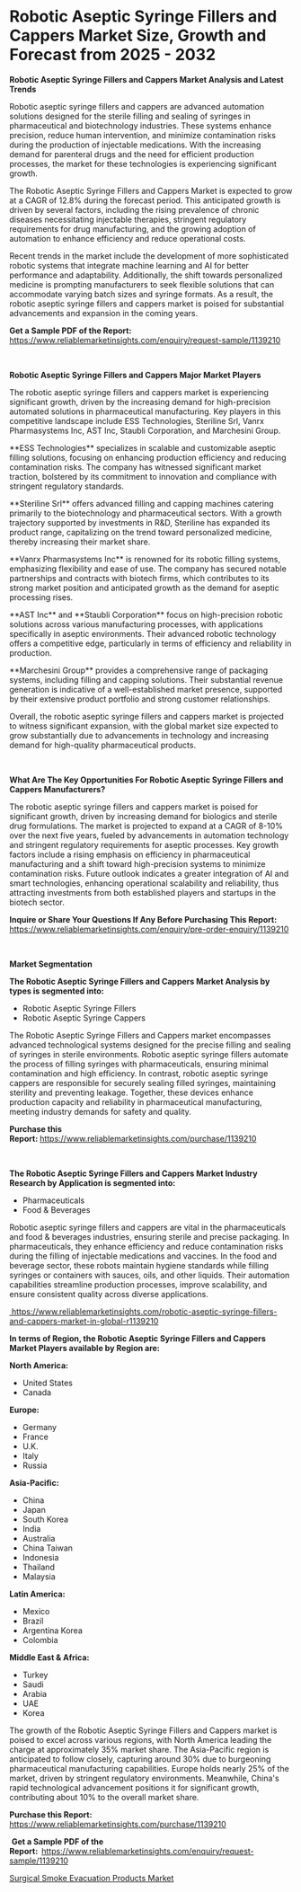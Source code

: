 <p><h1>Robotic Aseptic Syringe Fillers and Cappers Market Size, Growth and Forecast from 2025 - 2032</h1></p><p><strong>Robotic Aseptic Syringe Fillers and Cappers Market Analysis and Latest Trends</strong></p>
<p><p>Robotic aseptic syringe fillers and cappers are advanced automation solutions designed for the sterile filling and sealing of syringes in pharmaceutical and biotechnology industries. These systems enhance precision, reduce human intervention, and minimize contamination risks during the production of injectable medications. With the increasing demand for parenteral drugs and the need for efficient production processes, the market for these technologies is experiencing significant growth.</p><p>The Robotic Aseptic Syringe Fillers and Cappers Market is expected to grow at a CAGR of 12.8% during the forecast period. This anticipated growth is driven by several factors, including the rising prevalence of chronic diseases necessitating injectable therapies, stringent regulatory requirements for drug manufacturing, and the growing adoption of automation to enhance efficiency and reduce operational costs. </p><p>Recent trends in the market include the development of more sophisticated robotic systems that integrate machine learning and AI for better performance and adaptability. Additionally, the shift towards personalized medicine is prompting manufacturers to seek flexible solutions that can accommodate varying batch sizes and syringe formats. As a result, the robotic aseptic syringe fillers and cappers market is poised for substantial advancements and expansion in the coming years. </p></p>
<p><strong>Get a Sample PDF of the Report:&nbsp;</strong> <a href="https://www.reliablemarketinsights.com/enquiry/request-sample/1139210?utm_campaign=2938&utm_medium=2&utm_source=Github&utm_content=ia&utm_term=25032025&utm_id=robotic-aseptic-syringe-fillers-and-cappers">https://www.reliablemarketinsights.com/enquiry/request-sample/1139210</a></p>
<p>&nbsp;</p>
<p><strong>Robotic Aseptic Syringe Fillers and Cappers Major Market Players</strong></p>
<p><p>The robotic aseptic syringe fillers and cappers market is experiencing significant growth, driven by the increasing demand for high-precision automated solutions in pharmaceutical manufacturing. Key players in this competitive landscape include ESS Technologies, Steriline Srl, Vanrx Pharmasystems Inc, AST Inc, Staubli Corporation, and Marchesini Group.</p><p>**ESS Technologies** specializes in scalable and customizable aseptic filling solutions, focusing on enhancing production efficiency and reducing contamination risks. The company has witnessed significant market traction, bolstered by its commitment to innovation and compliance with stringent regulatory standards.</p><p>**Steriline Srl** offers advanced filling and capping machines catering primarily to the biotechnology and pharmaceutical sectors. With a growth trajectory supported by investments in R&D, Steriline has expanded its product range, capitalizing on the trend toward personalized medicine, thereby increasing their market share.</p><p>**Vanrx Pharmasystems Inc** is renowned for its robotic filling systems, emphasizing flexibility and ease of use. The company has secured notable partnerships and contracts with biotech firms, which contributes to its strong market position and anticipated growth as the demand for aseptic processing rises.</p><p>**AST Inc** and **Staubli Corporation** focus on high-precision robotic solutions across various manufacturing processes, with applications specifically in aseptic environments. Their advanced robotic technology offers a competitive edge, particularly in terms of efficiency and reliability in production.</p><p>**Marchesini Group** provides a comprehensive range of packaging systems, including filling and capping solutions. Their substantial revenue generation is indicative of a well-established market presence, supported by their extensive product portfolio and strong customer relationships.</p><p>Overall, the robotic aseptic syringe fillers and cappers market is projected to witness significant expansion, with the global market size expected to grow substantially due to advancements in technology and increasing demand for high-quality pharmaceutical products.</p></p>
<p>&nbsp;</p>
<p><strong>What Are The Key Opportunities For Robotic Aseptic Syringe Fillers and Cappers Manufacturers?</strong></p>
<p><p>The robotic aseptic syringe fillers and cappers market is poised for significant growth, driven by increasing demand for biologics and sterile drug formulations. The market is projected to expand at a CAGR of 8-10% over the next five years, fueled by advancements in automation technology and stringent regulatory requirements for aseptic processes. Key growth factors include a rising emphasis on efficiency in pharmaceutical manufacturing and a shift toward high-precision systems to minimize contamination risks. Future outlook indicates a greater integration of AI and smart technologies, enhancing operational scalability and reliability, thus attracting investments from both established players and startups in the biotech sector.</p></p>
<p><strong>Inquire or Share Your Questions If Any Before Purchasing This Report:</strong> <a href="https://www.reliablemarketinsights.com/enquiry/pre-order-enquiry/1139210?utm_campaign=2938&utm_medium=2&utm_source=Github&utm_content=ia&utm_term=25032025&utm_id=robotic-aseptic-syringe-fillers-and-cappers">https://www.reliablemarketinsights.com/enquiry/pre-order-enquiry/1139210</a></p>
<p>&nbsp;</p>
<p><strong>Market Segmentation</strong></p>
<p><strong>The Robotic Aseptic Syringe Fillers and Cappers Market Analysis by types is segmented into:</strong></p>
<p><ul><li>Robotic Aseptic Syringe Fillers</li><li>Robotic Aseptic Syringe Cappers</li></ul></p>
<p><p>The Robotic Aseptic Syringe Fillers and Cappers market encompasses advanced technological systems designed for the precise filling and sealing of syringes in sterile environments. Robotic aseptic syringe fillers automate the process of filling syringes with pharmaceuticals, ensuring minimal contamination and high efficiency. In contrast, robotic aseptic syringe cappers are responsible for securely sealing filled syringes, maintaining sterility and preventing leakage. Together, these devices enhance production capacity and reliability in pharmaceutical manufacturing, meeting industry demands for safety and quality.</p></p>
<p><strong>Purchase this Report:&nbsp;</strong><a href="https://www.reliablemarketinsights.com/purchase/1139210?utm_campaign=2938&utm_medium=2&utm_source=Github&utm_content=ia&utm_term=25032025&utm_id=robotic-aseptic-syringe-fillers-and-cappers">https://www.reliablemarketinsights.com/purchase/1139210</a></p>
<p>&nbsp;</p>
<p><strong>The Robotic Aseptic Syringe Fillers and Cappers Market Industry Research by Application is segmented into:</strong></p>
<p><ul><li>Pharmaceuticals</li><li>Food & Beverages</li></ul></p>
<p><p>Robotic aseptic syringe fillers and cappers are vital in the pharmaceuticals and food & beverages industries, ensuring sterile and precise packaging. In pharmaceuticals, they enhance efficiency and reduce contamination risks during the filling of injectable medications and vaccines. In the food and beverage sector, these robots maintain hygiene standards while filling syringes or containers with sauces, oils, and other liquids. Their automation capabilities streamline production processes, improve scalability, and ensure consistent quality across diverse applications.</p></p>
<p><a href="https://www.reliablemarketinsights.com/robotic-aseptic-syringe-fillers-and-cappers-market-in-global-r1139210?utm_campaign=2938&utm_medium=2&utm_source=Github&utm_content=ia&utm_term=25032025&utm_id=robotic-aseptic-syringe-fillers-and-cappers">&nbsp;https://www.reliablemarketinsights.com/robotic-aseptic-syringe-fillers-and-cappers-market-in-global-r1139210</a></p>
<p><strong>In terms of Region, the Robotic Aseptic Syringe Fillers and Cappers Market Players available by Region are:</strong></p>
<p>
    <p> <strong> North America: </strong>
        <ul>
            <li>United States</li>
            <li>Canada</li>
        </ul>
        </p> 
    <p> <strong> Europe: </strong>
        <ul>
            <li>Germany</li>
            <li>France</li>
            <li>U.K.</li>
            <li>Italy</li>
            <li>Russia</li>
        </ul>
        </p> 
    <p> <strong> Asia-Pacific: </strong>
        <ul>
            <li>China</li>
            <li>Japan</li>
            <li>South Korea</li>
            <li>India</li>
            <li>Australia</li>
            <li>China Taiwan</li>
            <li>Indonesia</li>
            <li>Thailand</li>
            <li>Malaysia</li>
        </ul>
        </p> 
    <p> <strong> Latin America: </strong>
        <ul>
            <li>Mexico</li>
            <li>Brazil</li>
            <li>Argentina Korea</li>
            <li>Colombia</li>
        </ul>
        </p> 
    <p> <strong> Middle East & Africa: </strong>
        <ul>
            <li>Turkey</li>
            <li>Saudi</li>
            <li>Arabia</li>
            <li>UAE</li>
            <li>Korea</li>
        </ul>
    </p>
    </p>
<p><p>The growth of the Robotic Aseptic Syringe Fillers and Cappers market is poised to excel across various regions, with North America leading the charge at approximately 35% market share. The Asia-Pacific region is anticipated to follow closely, capturing around 30% due to burgeoning pharmaceutical manufacturing capabilities. Europe holds nearly 25% of the market, driven by stringent regulatory environments. Meanwhile, China's rapid technological advancement positions it for significant growth, contributing about 10% to the overall market share.</p></p>
<p><strong>Purchase this Report: </strong><a href="https://www.reliablemarketinsights.com/purchase/1139210?utm_campaign=2938&utm_medium=2&utm_source=Github&utm_content=ia&utm_term=25032025&utm_id=robotic-aseptic-syringe-fillers-and-cappers">https://www.reliablemarketinsights.com/purchase/1139210</a></p>
<p>&nbsp;<strong>Get a Sample PDF of the Report:&nbsp;&nbsp;</strong><a href="https://www.reliablemarketinsights.com/enquiry/request-sample/1139210?utm_campaign=2938&utm_medium=2&utm_source=Github&utm_content=ia&utm_term=25032025&utm_id=robotic-aseptic-syringe-fillers-and-cappers">https://www.reliablemarketinsights.com/enquiry/request-sample/1139210</a></p>
<p><strong></strong></p>
<p><p><a href="https://github.com/viipposahko25/Market-Research-Report-List-1/blob/main/surgical-smoke-evacuation-products-market.md?utm_campaign=2938&utm_medium=2&utm_source=Github&utm_content=ia&utm_term=25032025&utm_id=robotic-aseptic-syringe-fillers-and-cappers">Surgical Smoke Evacuation Products Market</a></p></p>